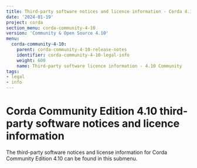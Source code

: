 ```yaml
---
title: Third-party software notices and licence information - Corda 4.10 Community
date: '2024-01-19'
project: corda
section_menu: corda-community-4-10
version: 'Community & Open Source 4.10'
menu:
  corda-community-4-10:
    parent: corda-community-4-10-release-notes
    identifier: corda-community-4-10-legal-info
    weight: 600
    name: Third-party software licence information - 4.10 Community
tags:
- legal
- info
---
```


# Corda Community Edition 4.10 third-party software notices and licence information

The third-party software notices and license information for Corda Community Edition 4.10 can be found in this submenu.